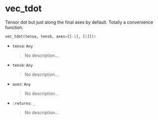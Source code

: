 # <a id="McUtils.Numputils.VectorOps.vec_tdot">vec_tdot</a>

Tensor dot but just along the final axes by default. Totally a convenience function.

```python
vec_tdot(tensa, tensb, axes=[[-1], [1]]): 
```

- `tensa`: `Any`
    >No description...
- `tensb`: `Any`
    >No description...
- `axes`: `Any`
    >No description...
- `:returns`: `_`
    >No description...



